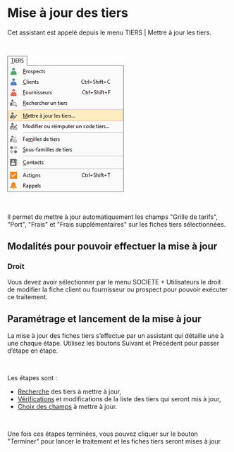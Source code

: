 # Mise à jour des tiers



Cet assistant est appelé depuis le menu TIERS 
 | Mettre à jour les tiers.


 


![](MenuMettreJourTiers.png)


 


Il permet de mettre à jour automatiquement les champs "Grille de 
 tarifs", "Port", "Frais" et "Frais supplémentaires" 
 sur les fiches tiers sélectionnées.


## Modalités pour pouvoir effectuer la mise à jour


### Droit


Vous devez avoir sélectionner par le menu SOCIETE + Utilisateurs le 
 droit de modifier la fiche client ou fournisseur ou prospect pour pouvoir 
 exécuter ce traitement.


## Paramétrage et lancement de la mise à jour


La mise à jour des fiches tiers s’effectue par un assistant qui détaille 
 une à une chaque étape. Utilisez les boutons Suivant et Précédent pour 
 passer d’étape en étape.


 


Les étapes sont :


* [Recherche](MiseJourTiersRecherche.md) 
 des tiers à mettre à jour,
* [Vérifications](MiseJourTiersSelectionTiers.md) 
 et modifications de la liste des tiers qui seront mis à jour,
* [Choix des 
 champs](MiseJourTiersSelectionChamps.md) à mettre à jour.


 


Une fois ces étapes terminées, vous pouvez cliquer sur le bouton "Terminer" 
 pour lancer le traitement et les fiches tiers seront mises à jour


